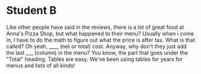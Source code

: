 # Student B
Like other people have said in the reviews, there is a lot of great food at Anna's Pizza Shop, but what happened to their menu? Usually when i come in, I have to do the math to figure out what the price is after tax. What is that called? Oh yeah, ____ (net or total) cost. Anyway, why don't they just add the last ___ (column) in the menu? You know, the part that goes under the "Total" heading. Tables are easy. We've been using tables for years for menus and lists of all kinds!

